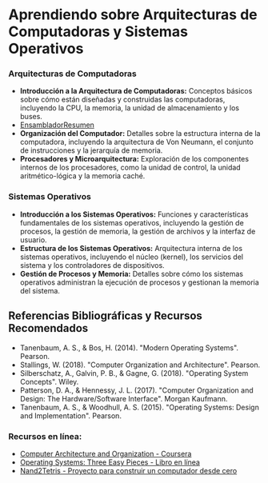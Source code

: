 # Aprendiendo sobre Arquitecturas de Computadoras y Sistemas Operativos

### Arquitecturas de Computadoras

- **Introducción a la Arquitectura de Computadoras:** Conceptos básicos sobre cómo están diseñadas y construidas las computadoras, incluyendo la CPU, la memoria, la unidad de almacenamiento y los buses.
- [EnsambladorResumen](https://github.com/LeonRamos5366/SmartTeach/blob/main/sistemas/SoftwareDeBase/resumenEnsamblador.md)
- **Organización del Computador:** Detalles sobre la estructura interna de la computadora, incluyendo la arquitectura de Von Neumann, el conjunto de instrucciones y la jerarquía de memoria.
- **Procesadores y Microarquitectura:** Exploración de los componentes internos de los procesadores, como la unidad de control, la unidad aritmético-lógica y la memoria caché.

### Sistemas Operativos

- **Introducción a los Sistemas Operativos:** Funciones y características fundamentales de los sistemas operativos, incluyendo la gestión de procesos, la gestión de memoria, la gestión de archivos y la interfaz de usuario.
- **Estructura de los Sistemas Operativos:** Arquitectura interna de los sistemas operativos, incluyendo el núcleo (kernel), los servicios del sistema y los controladores de dispositivos.
- **Gestión de Procesos y Memoria:** Detalles sobre cómo los sistemas operativos administran la ejecución de procesos y gestionan la memoria del sistema.

## Referencias Bibliográficas y Recursos Recomendados

- Tanenbaum, A. S., & Bos, H. (2014). "Modern Operating Systems". Pearson.
- Stallings, W. (2018). "Computer Organization and Architecture". Pearson.
- Silberschatz, A., Galvin, P. B., & Gagne, G. (2018). "Operating System Concepts". Wiley.
- Patterson, D. A., & Hennessy, J. L. (2017). "Computer Organization and Design: The Hardware/Software Interface". Morgan Kaufmann.
- Tanenbaum, A. S., & Woodhull, A. S. (2015). "Operating Systems: Design and Implementation". Pearson.

### Recursos en línea:

- [Computer Architecture and Organization - Coursera](https://www.coursera.org/learn/comparch)
- [Operating Systems: Three Easy Pieces - Libro en línea](https://pages.cs.wisc.edu/~remzi/OSTEP/)
- [Nand2Tetris - Proyecto para construir un computador desde cero](https://www.nand2tetris.org/)

